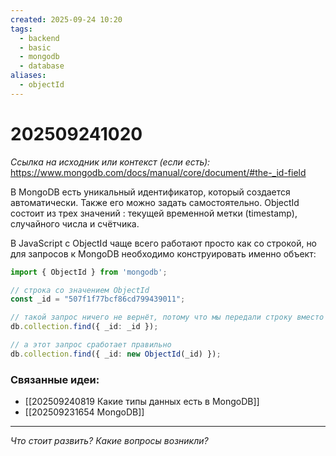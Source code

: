 ```yaml
---
created: 2025-09-24 10:20
tags:
  - backend
  - basic
  - mongodb
  - database
aliases:
  - objectId
---
```

# 202509241020

*Ссылка на исходник или контекст (если есть):* https://www.mongodb.com/docs/manual/core/document/#the-_id-field

В MongoDB есть уникальный идентификатор, который создается автоматически. Также его можно задать самостоятельно. ObjectId состоит из трех значений : текущей временной метки (timestamp), случайного числа и счётчика.

В JavaScript с ObjectId чаще всего работают просто как со строкой, но для запросов к MongoDB необходимо конструировать именно объект:
```ts
import { ObjectId } from 'mongodb';

// строка со значением ObjectId
const _id = "507f1f77bcf86cd799439011";

// такой запрос ничего не вернёт, потому что мы передали строку вместо объекта ObjectId
db.collection.find({ _id: _id });

// а этот запрос сработает правильно
db.collection.find({ _id: new ObjectId(_id) });
```
### Связанные идеи:
* [[202509240819 Какие типы данных есть в MongoDB]]
* [[202509231654 MongoDB]]
---

*Что стоит развить? Какие вопросы возникли?*